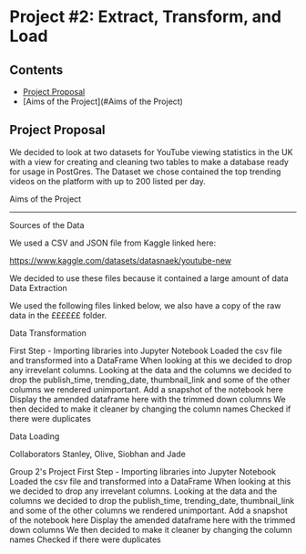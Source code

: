 # Project #2: Extract, Transform, and Load

## Contents

* [Project Proposal](#Project-header)
* [Aims of the Project](#Aims of the Project)

## <a id="Project-header"></a>Project Proposal

We decided to look at two datasets for YouTube viewing statistics in the UK with a view for creating and cleaning two tables to make a database ready for usage in PostGres. The Dataset we chose contained the top trending videos on the platform with up to 200 listed per day. 



Aims of the Project


**********************
Sources of the Data

We used a CSV and JSON file from Kaggle linked here:

https://www.kaggle.com/datasets/datasnaek/youtube-new

We decided to use these files because it contained a large amount of data 
Data Extraction

We used the following files linked below, we also have a copy of the raw data in the ££££££ folder. 


Data Transformation

First Step - Importing libraries into Jupyter Notebook
Loaded the csv file and transformed into a DataFrame
When looking at this we decided to drop any irrevelant columns. Looking at the data and the columns we decided to drop the publish_time, trending_date, thumbnail_link and some of the other columns we rendered unimportant.
Add a snapshot of the notebook here
Display the amended dataframe here with the trimmed down columns
We then decided to make it cleaner by changing the column names
Checked if there were duplicates



Data Loading


Collaborators
Stanley, Olive, Siobhan and Jade


Group 2's Project
First Step - Importing libraries into Jupyter Notebook
Loaded the csv file and transformed into a DataFrame
When looking at this we decided to drop any irrevelant columns. Looking at the data and the columns we decided to drop the publish_time, trending_date, thumbnail_link and some of the other columns we rendered unimportant.
Add a snapshot of the notebook here
Display the amended dataframe here with the trimmed down columns
We then decided to make it cleaner by changing the column names
Checked if there were duplicates






